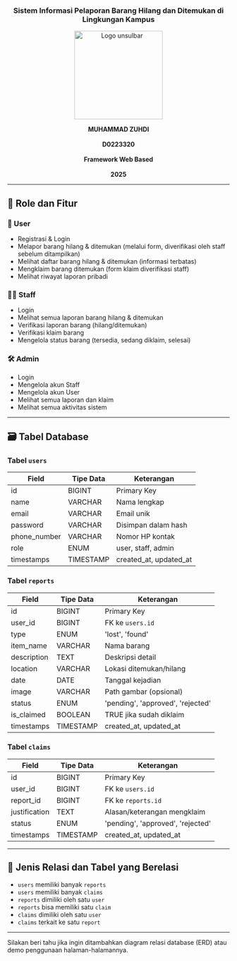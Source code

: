 <h3 align="center">Sistem Informasi Pelaporan Barang Hilang dan Ditemukan di Lingkungan Kampus</h3>

<p align="center">
  <img src="https://github.com/user-attachments/assets/a923ec20-ad7c-4bfb-96d9-9bcc0c9547a7" alt="Logo unsulbar" width="200"/>
</p>

<p align="center">
  <strong>MUHAMMAD ZUHDI</strong><br/><br/>
  <strong>D0223320</strong><br/><br/>
  <strong>Framework Web Based</strong><br/><br/>
  <strong>2025</strong>
</p>

---

## 🎯 Role dan Fitur

### 🧑 User
- Registrasi & Login
- Melapor barang hilang & ditemukan (melalui form, diverifikasi oleh staff sebelum ditampilkan)
- Melihat daftar barang hilang & ditemukan (informasi terbatas)
- Mengklaim barang ditemukan (form klaim diverifikasi staff)
- Melihat riwayat laporan pribadi

### 🧑‍💼 Staff
- Login
- Melihat semua laporan barang hilang & ditemukan
- Verifikasi laporan barang (hilang/ditemukan)
- Verifikasi klaim barang
- Mengelola status barang (tersedia, sedang diklaim, selesai)

### 🛠️ Admin
- Login
- Mengelola akun Staff
- Mengelola akun User
- Melihat semua laporan dan klaim
- Melihat semua aktivitas sistem

---

## 🗃️ Tabel Database

### Tabel `users`
| Field         | Tipe Data   | Keterangan          |
|---------------|-------------|---------------------|
| id            | BIGINT      | Primary Key         |
| name          | VARCHAR     | Nama lengkap        |
| email         | VARCHAR     | Email unik          |
| password      | VARCHAR     | Disimpan dalam hash |
| phone_number  | VARCHAR     | Nomor HP kontak     |
| role          | ENUM        | user, staff, admin  |
| timestamps    | TIMESTAMP   | created_at, updated_at |

### Tabel `reports`
| Field         | Tipe Data   | Keterangan                     |
|---------------|-------------|--------------------------------|
| id            | BIGINT      | Primary Key                    |
| user_id       | BIGINT      | FK ke `users.id`               |
| type          | ENUM        | 'lost', 'found'                |
| item_name     | VARCHAR     | Nama barang                    |
| description   | TEXT        | Deskripsi detail               |
| location      | VARCHAR     | Lokasi ditemukan/hilang        |
| date          | DATE        | Tanggal kejadian               |
| image         | VARCHAR     | Path gambar (opsional)         |
| status        | ENUM        | 'pending', 'approved', 'rejected' |
| is_claimed    | BOOLEAN     | TRUE jika sudah diklaim        |
| timestamps    | TIMESTAMP   | created_at, updated_at         |

### Tabel `claims`
| Field         | Tipe Data   | Keterangan                         |
|---------------|-------------|------------------------------------|
| id            | BIGINT      | Primary Key                        |
| user_id       | BIGINT      | FK ke `users.id`                   |
| report_id     | BIGINT      | FK ke `reports.id`                 |
| justification | TEXT        | Alasan/keterangan mengklaim       |
| status        | ENUM        | 'pending', 'approved', 'rejected' |
| timestamps    | TIMESTAMP   | created_at, updated_at             |

---

## 🔗 Jenis Relasi dan Tabel yang Berelasi

- `users` memiliki banyak `reports`  
- `users` memiliki banyak `claims`  
- `reports` dimiliki oleh satu `user`  
- `reports` bisa memiliki satu `claim`  
- `claims` dimiliki oleh satu `user`  
- `claims` terkait ke satu `report`

---

Silakan beri tahu jika ingin ditambahkan diagram relasi database (ERD) atau demo penggunaan halaman-halamannya.
